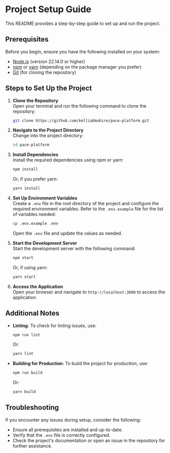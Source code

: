 # Project Setup Guide

This README provides a step-by-step guide to set up and run the project.

## Prerequisites

Before you begin, ensure you have the following installed on your system:
- [Node.js](https://nodejs.org/) (version 22.14.0 or higher)
- [npm](https://www.npmjs.com/) or [yarn](https://yarnpkg.com/) (depending on the package manager you prefer)
- [Git](https://git-scm.com/) (for cloning the repository)

## Steps to Set Up the Project

1. **Clone the Repository**  
    Open your terminal and run the following command to clone the repository:
    ```bash
    git clone https://github.com/kelliaUmuhire/pace-platform.git
    ```

2. **Navigate to the Project Directory**  
    Change into the project directory:
    ```bash
    cd pace-platform
    ```

3. **Install Dependencies**  
    Install the required dependencies using npm or yarn:
    ```bash
    npm install
    ```
    Or, if you prefer yarn:
    ```bash
    yarn install
    ```

4. **Set Up Environment Variables**  
    Create a `.env` file in the root directory of the project and configure the required environment variables. Refer to the `.env.example` file for the list of variables needed:
    ```bash
    cp .env.example .env
    ```
    Open the `.env` file and update the values as needed.

5. **Start the Development Server**  
    Start the development server with the following command:
    ```bash
    npm start
    ```
    Or, if using yarn:
    ```bash
    yarn start
    ```

7. **Access the Application**  
    Open your browser and navigate to `http://localhost:3000` to access the application.

## Additional Notes

- **Linting**: To check for linting issues, use:
  ```bash
  npm run lint
  ```
  Or:
  ```bash
  yarn lint
  ```

- **Building for Production**: To build the project for production, use:
  ```bash
  npm run build
  ```
  Or:
  ```bash
  yarn build
  ```

## Troubleshooting

If you encounter any issues during setup, consider the following:
- Ensure all prerequisites are installed and up-to-date.
- Verify that the `.env` file is correctly configured.
- Check the project's documentation or open an issue in the repository for further assistance.